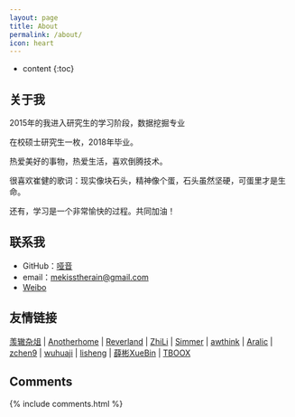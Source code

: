 ```yaml
---
layout: page
title: About
permalink: /about/
icon: heart
---
```


* content
{:toc}

## 关于我

2015年的我进入研究生的学习阶段，数据挖掘专业

在校硕士研究生一枚，2018年毕业。

热爱美好的事物，热爱生活，喜欢倒腾技术。

很喜欢崔健的歌词：现实像块石头，精神像个蛋，石头虽然坚硬，可蛋里才是生命。

还有，学习是一个非常愉快的过程。共同加油！

## 联系我

* GitHub：[哑音](https://github.com/Egbertm)
* email：mekisstherain@gmail.com
* [Weibo](http://weibo.com/u/3253120547)

## 友情链接

[羡辙杂俎](http://zhangwenli.com/blog) \| [Anotherhome](https://www.anotherhome.net) \| [Reverland](http://reverland.org/) \| [ZhiLi](http://lizhipower.github.io/) \| [Simmer](http://simmer-jun.github.io/) \| [awthink](http://awthink.net/) \| [Aralic](http://aralic.github.io/) \| [zchen9](http://www.chen9.info/) \| [wuhuaji](http://wuhuaji.me/) \| [lisheng](http://www.lishengcn.cn/) \| [薛彬XueBin](http://axuebin.com/blog/) \| [TBOOX](http://www.tboox.org/cn/) 

## Comments

{% include comments.html %}
